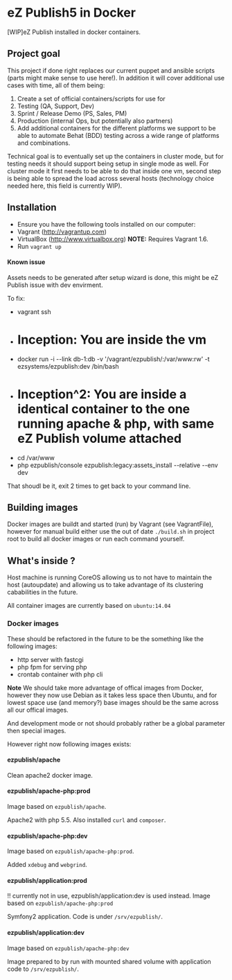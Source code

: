 # eZ Publish5 in Docker

[WIP]eZ Publish installed in docker containers.


## Project goal

This project if done right replaces our current puppet and ansible scripts (parts might make sense to use here!).
In addition it will cover additional use cases with time, all of them being:

1.  Create a set of official containers/scripts for use for
 1.  Testing (QA, Support, Dev)
 2.  Sprint / Release Demo (PS, Sales, PM)
 3.  Production (internal Ops, but potentially also partners)
2.  Add additional containers for the different platforms we support to be able to automate Behat (BDD) testing across a wide range of platforms and combinations.

Technical goal is to eventually set up the containers in cluster mode, but for testing needs it should support being
setup in single mode as well. For cluster mode it first needs to be able to do that inside one vm, second step is being
able to spread the load across several hosts (technology choice needed here, this field is currently WIP).

## Installation

- Ensure you have the following tools installed on our computer:
 - Vagrant (http://vagrantup.com)
 - VirtualBox (http://www.virtualbox.org) **NOTE:** Requires Vagrant 1.6.
- Run `vagrant up`

#### Known issue
Assets needs to be generated after setup wizard is done, this might be eZ Publish issue with dev envirment.

To fix:
- vagrant ssh
- # Inception: You are inside the vm
- docker run -i --link db-1:db -v '/vagrant/ezpublish/:/var/www:rw' -t ezsystems/ezpublish:dev /bin/bash
- # Inception^2: You are inside a identical container to the one running apache & php, with same eZ Publish volume attached
- cd /var/www
- php ezpublish/console ezpublish:legacy:assets_install --relative --env dev

That shoudl be it, exit 2 times to get back to your command line.



## Building images

Docker images are buildt and started (run) by Vagrant (see VagrantFile), however for manual build either use
the out of date `./build.sh` in project root to build all docker images or run each command yourself.

## What's inside ?

Host machine is running CoreOS allowing us to not have to maintain the host (autoupdate) and allowing us to
take advantage of its clustering cababilities in the future.

All container images are currently based on `ubuntu:14.04`

### Docker images

These should be refactored in the future to be the something like the following images:
- http server with fastcgi
- php fpm for serving php
- crontab container with php cli

**Note** We should take more advantage of offical images from Docker, however they now use Debian as it takes less
space then Ubuntu, and for lowest space use (and memory?) base images should be the same across all our offical images.

And development mode or not should probably rather be a global parameter then special images.

However right now following images exists:

#### ezpublish/apache

Clean apache2 docker image.

#### ezpublish/apache-php:prod

Image based on `ezpublish/apache`.

Apache2 with php 5.5. Also installed `curl` and `composer`.

#### ezpublish/apache-php:dev

Image based on `ezpublish/apache-php:prod`.

Added `xdebug` and `webgrind`.

#### ezpublish/application:prod

!! currently not in use, ezpublish/application:dev is used instead.
Image based on `ezpublish/apache-php:prod`

Symfony2 application. Code is under `/srv/ezpublish/`.

#### ezpublish/application:dev

Image based on `ezpublish/apache-php:dev`

Image prepared to by run with mounted shared volume with application code to `/srv/ezpublish/`.
